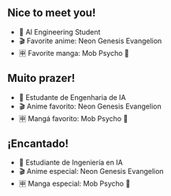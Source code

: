 ## Nice to meet you!
- 🧠 AI Engineering Student
- 🎬 Favorite anime: Neon Genesis Evangelion
- 🈸 Favorite manga: Mob Psycho 💯

## Muito prazer!
- 🧠 Estudante de Engenharia de IA
- 🎬 Anime favorito: Neon Genesis Evangelion
- 🈸 Mangá favorito: Mob Psycho 💯

## ¡Encantado!
- 🧠 Estudiante de Ingeniería en IA
- 🎬 Anime especial: Neon Genesis Evangelion
- 🈸 Manga especial: Mob Psycho 💯
